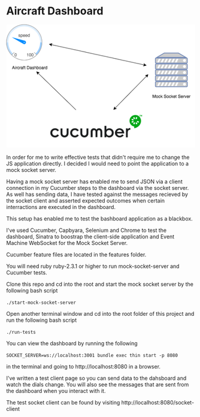# Aircraft Dashboard

![testing diagram](./dashboard-testing.png)

In order for me to write effective tests that didn't require me to change the JS application directly. I decided I would need to point the application to a mock socket server. 

Having a mock socket server has enabled me to send JSON via a client connection in my Cucumber steps to the dashboard via the socket server.
As well has sending data, I have tested against the messages recieved by the socket client and asserted expected outcomes when certain interractions are executed in the dashboard.

This setup has enabled me to test the bashboard application as a blackbox.

I've used Cucumber, Capbyara, Selenium and Chrome to test the dashboard, Sinatra to boostrap the client-side application and Event Machine WebSocket for the Mock Socket Server.

Cucumber feature files are located in the features folder.

You will need ruby ruby-2.3.1 or higher to run mock-socket-server and Cucumber tests.

Clone this repo and cd into the root and start the mock socket server by the following bash script

```./start-mock-socket-server```

Open another terminal window and cd into the root folder of this project and run the following bash script

```./run-tests```

You can view the dashboard by running the following 

```SOCKET_SERVER=ws://localhost:3001 bundle exec thin start -p 8080``` 

in the terminal and going to http://localhost:8080 in a browser. 

I've written a test client page so you can send data to the dahsboard and watch the dials change. You will also see the messages that are sent from the dashboard when you interact with it.

The test socket client can be found by visiting http://localhost:8080/socket-client


